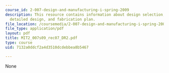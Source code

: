 ```yaml
---
course_id: 2-007-design-and-manufacturing-i-spring-2009
description: This resource contains information about design selection, analysis,
  detailed design, and fabrication plan.
file_location: /coursemedia/2-007-design-and-manufacturing-i-spring-2009/7132a0ddcf2a4d3510dcdebbea8b5467_MIT2_007s09_rec07_DR2.pdf
file_type: application/pdf
layout: pdf
title: MIT2_007s09_rec07_DR2.pdf
type: course
uid: 7132a0ddcf2a4d3510dcdebbea8b5467

---
```

None